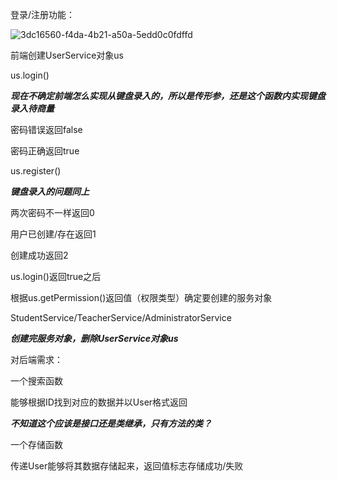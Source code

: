 登录/注册功能：

![3dc16560-f4da-4b21-a50a-5edd0c0fdffd](file:///D:/ylcc/Pictures/Typedown/3dc16560-f4da-4b21-a50a-5edd0c0fdffd.png)

前端创建UserService对象us

us.login()

***现在不确定前端怎么实现从键盘录入的，所以是传形参，还是这个函数内实现键盘录入待商量***

密码错误返回false

密码正确返回true

us.register()

***键盘录入的问题同上***

两次密码不一样返回0

用户已创建/存在返回1

创建成功返回2



us.login()返回true之后

根据us.getPermission()返回值（权限类型）确定要创建的服务对象

StudentService/TeacherService/AdministratorService

***创建完服务对象，删除UserService对象us***





对后端需求：

一个搜索函数

能够根据ID找到对应的数据并以User格式返回

***不知道这个应该是接口还是类继承，只有方法的类？***

一个存储函数

传递User能够将其数据存储起来，返回值标志存储成功/失败






